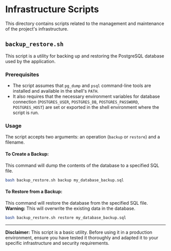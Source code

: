 # Infrastructure Scripts

This directory contains scripts related to the management and maintenance of the project's infrastructure.

## `backup_restore.sh`

This script is a utility for backing up and restoring the PostgreSQL database used by the application.

### Prerequisites

- The script assumes that `pg_dump` and `psql` command-line tools are installed and available in the shell's `PATH`.
- It also requires that the necessary environment variables for database connection (`POSTGRES_USER`, `POSTGRES_DB`, `POSTGRES_PASSWORD`, `POSTGRES_HOST`) are set or exported in the shell environment where the script is run.

### Usage

The script accepts two arguments: an operation (`backup` or `restore`) and a filename.

#### To Create a Backup:

This command will dump the contents of the database to a specified SQL file.

```bash
bash backup_restore.sh backup my_database_backup.sql
```

#### To Restore from a Backup:

This command will restore the database from the specified SQL file. **Warning:** This will overwrite the existing data in the database.

```bash
bash backup_restore.sh restore my_database_backup.sql
```

---

**Disclaimer:** This script is a basic utility. Before using it in a production environment, ensure you have tested it thoroughly and adapted it to your specific infrastructure and security requirements.
